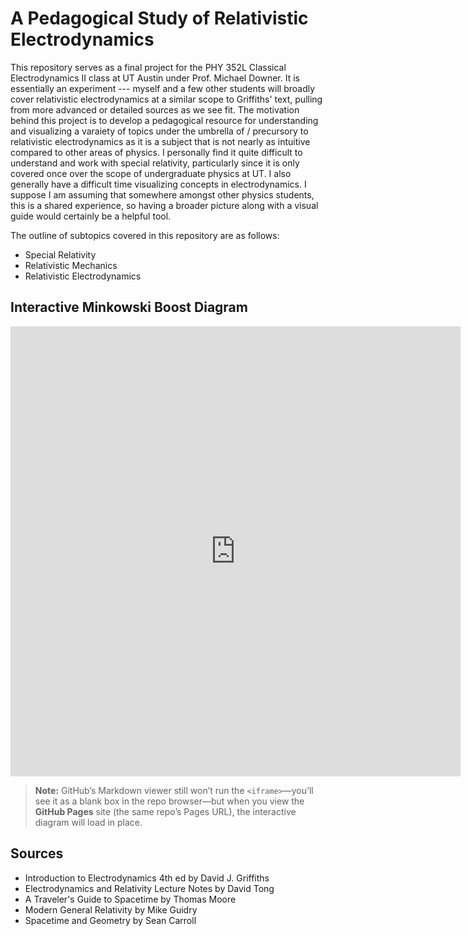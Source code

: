 ﻿# A Pedagogical Study of Relativistic Electrodynamics

 This repository serves as a final project for the PHY 352L Classical Electrodynamics II class at UT Austin under Prof. Michael Downer. It is essentially an experiment --- myself and a few other students will broadly cover relativistic electrodynamics at a similar scope to Griffiths' text, pulling from more advanced or detailed sources as we see fit. The motivation behind this project is to develop a pedagogical resource for understanding and visualizing a varaiety of topics under the umbrella of / precursory to relativistic electrodynamics as it is a subject that is not nearly as intuitive compared to other areas of physics. I personally find it quite difficult to understand and work with special relativity, particularly since it is only covered once over the scope of undergraduate physics at UT. I also generally have a difficult time visualizing concepts in electrodynamics. I suppose I am assuming that somewhere amongst other physics students, this is a shared experience, so having a broader picture along with a visual guide would certainly be a helpful tool. 

 The outline of subtopics covered in this repository are as follows:

 - Special Relativity
 - Relativistic Mechanics
 - Relativistic Electrodynamics

## Interactive Minkowski Boost Diagram

<p align="center">
  <iframe
    src="https://github.com/amalbumbia/Electrodynamics_and_Relativity/blob/main/minkowski_boost.html"
    width="720" height="720"
    frameborder="0"
    sandbox="allow-scripts allow-same-origin">
  </iframe>
</p>

> **Note:** GitHub’s Markdown viewer still won’t run the `<iframe>`—you’ll see it as a blank box in the repo browser—but when you view the **GitHub Pages** site (the same repo’s Pages URL), the interactive diagram will load in place.


## Sources

- Introduction to Electrodynamics 4th ed by David J. Griffiths
- Electrodynamics and Relativity Lecture Notes by David Tong
- A Traveler's Guide to Spacetime by Thomas Moore
- Modern General Relativity by Mike Guidry
- Spacetime and Geometry by Sean Carroll
